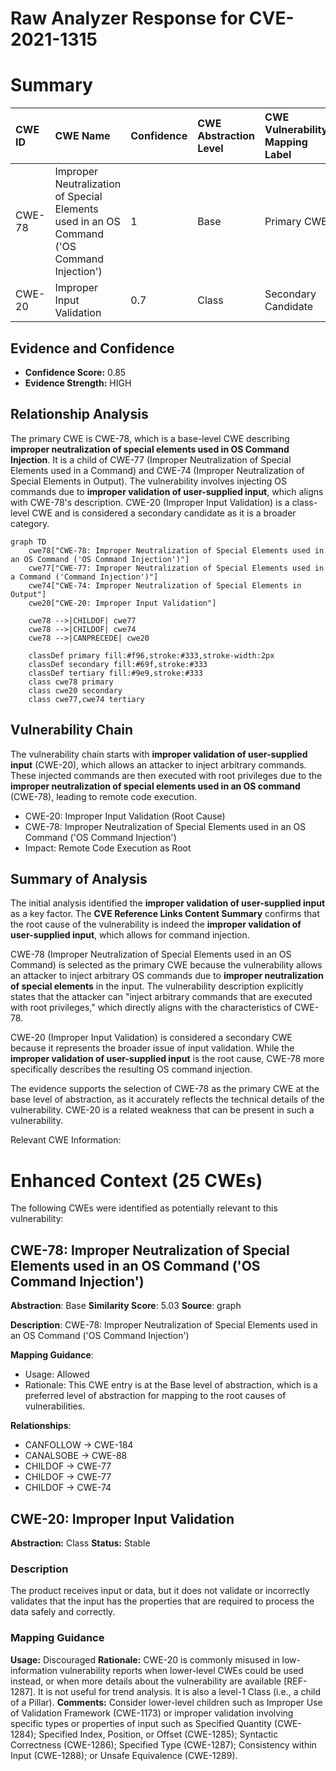 # Raw Analyzer Response for CVE-2021-1315

# Summary
| CWE ID   | CWE Name                                                                                    | Confidence | CWE Abstraction Level | CWE Vulnerability Mapping Label | CWE-Vulnerability Mapping Notes |
| :--------- | :------------------------------------------------------------------------------------------ | :--------- | :---------------------- | :------------------------------ | :------------------------------ |
| CWE-78     | Improper Neutralization of Special Elements used in an OS Command ('OS Command Injection') | 1          | Base                    | Primary CWE                     | Allowed                       |
| CWE-20     | Improper Input Validation                                                                 | 0.7        | Class                   | Secondary Candidate             | Discouraged                    |

## Evidence and Confidence

*   **Confidence Score:** 0.85
*   **Evidence Strength:** HIGH

## Relationship Analysis
The primary CWE is CWE-78, which is a base-level CWE describing **improper neutralization of special elements used in OS Command Injection**. It is a child of CWE-77 (Improper Neutralization of Special Elements used in a Command) and CWE-74 (Improper Neutralization of Special Elements in Output). The vulnerability involves injecting OS commands due to **improper validation of user-supplied input**, which aligns with CWE-78's description. CWE-20 (Improper Input Validation) is a class-level CWE and is considered a secondary candidate as it is a broader category.

```mermaid
graph TD
    cwe78["CWE-78: Improper Neutralization of Special Elements used in an OS Command ('OS Command Injection')"]
    cwe77["CWE-77: Improper Neutralization of Special Elements used in a Command ('Command Injection')"]
    cwe74["CWE-74: Improper Neutralization of Special Elements in Output"]
    cwe20["CWE-20: Improper Input Validation"]

    cwe78 -->|CHILDOF| cwe77
    cwe78 -->|CHILDOF| cwe74
    cwe78 -->|CANPRECEDE| cwe20

    classDef primary fill:#f96,stroke:#333,stroke-width:2px
    classDef secondary fill:#69f,stroke:#333
    classDef tertiary fill:#9e9,stroke:#333
    class cwe78 primary
    class cwe20 secondary
    class cwe77,cwe74 tertiary
```

## Vulnerability Chain
The vulnerability chain starts with **improper validation of user-supplied input** (CWE-20), which allows an attacker to inject arbitrary commands. These injected commands are then executed with root privileges due to the **improper neutralization of special elements used in an OS command** (CWE-78), leading to remote code execution.
- CWE-20: Improper Input Validation (Root Cause)
- CWE-78: Improper Neutralization of Special Elements used in an OS Command ('OS Command Injection')
- Impact: Remote Code Execution as Root

## Summary of Analysis
The initial analysis identified the **improper validation of user-supplied input** as a key factor. The **CVE Reference Links Content Summary** confirms that the root cause of the vulnerability is indeed the **improper validation of user-supplied input**, which allows for command injection.

CWE-78 (Improper Neutralization of Special Elements used in an OS Command) is selected as the primary CWE because the vulnerability allows an attacker to inject arbitrary OS commands due to **improper neutralization of special elements** in the input. The vulnerability description explicitly states that the attacker can "inject arbitrary commands that are executed with root privileges," which directly aligns with the characteristics of CWE-78.

CWE-20 (Improper Input Validation) is considered a secondary CWE because it represents the broader issue of input validation. While the **improper validation of user-supplied input** is the root cause, CWE-78 more specifically describes the resulting OS command injection.

The evidence supports the selection of CWE-78 as the primary CWE at the base level of abstraction, as it accurately reflects the technical details of the vulnerability. CWE-20 is a related weakness that can be present in such a vulnerability.

Relevant CWE Information:
# Enhanced Context (25 CWEs)
The following CWEs were identified as potentially relevant to this vulnerability:

## CWE-78: Improper Neutralization of Special Elements used in an OS Command ('OS Command Injection')
**Abstraction**: Base
**Similarity Score**: 5.03
**Source**: graph

**Description**:
CWE-78: Improper Neutralization of Special Elements used in an OS Command ('OS Command Injection')

**Mapping Guidance**:
- Usage: Allowed
- Rationale: This CWE entry is at the Base level of abstraction, which is a preferred level of abstraction for mapping to the root causes of vulnerabilities.

**Relationships**:
- CANFOLLOW -> CWE-184
- CANALSOBE -> CWE-88
- CHILDOF -> CWE-77
- CHILDOF -> CWE-77
- CHILDOF -> CWE-74

## CWE-20: Improper Input Validation
**Abstraction:** Class
**Status:** Stable

### Description
The product receives input or data, but it does
        not validate or incorrectly validates that the input has the
        properties that are required to process the data safely and
        correctly.

### Mapping Guidance
**Usage:** Discouraged
**Rationale:** CWE-20 is commonly misused in low-information vulnerability reports when lower-level CWEs could be used instead, or when more details about the vulnerability are available [REF-1287]. It is not useful for trend analysis. It is also a level-1 Class (i.e., a child of a Pillar).
**Comments:** Consider lower-level children such as Improper Use of Validation Framework (CWE-1173) or improper validation involving specific types or properties of input such as Specified Quantity (CWE-1284); Specified Index, Position, or Offset (CWE-1285); Syntactic Correctness (CWE-1286); Specified Type (CWE-1287); Consistency within Input (CWE-1288); or Unsafe Equivalence (CWE-1289).